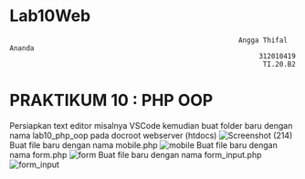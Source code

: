 # Lab10Web
```
                                                        Angga Thifal Ananda
                                                             312010419
                                                              TI.20.B2
```

# PRAKTIKUM 10 : PHP OOP
Persiapkan text editor misalnya VSCode kemudian buat folder baru dengan nama lab10_php_oop pada docroot webserver (htdocs)
![Screenshot (214)](https://user-images.githubusercontent.com/73052649/178212515-e1469fdb-1d7e-4e88-b13b-521785e13e3a.png)
Buat file baru dengan nama mobile.php
![mobile](https://user-images.githubusercontent.com/73052649/178212739-5180bfcb-7e91-449b-9a54-2a701ef698ff.png)
Buat file baru dengan nama form.php
![form](https://user-images.githubusercontent.com/73052649/178212866-9e729abc-b14e-4134-ae75-cdb6e4f75f99.png)
Buat file baru dengan nama form_input.php
![form_input](https://user-images.githubusercontent.com/73052649/178212898-7c8a9922-9aad-4b48-98bc-8451e6835cf1.png)
